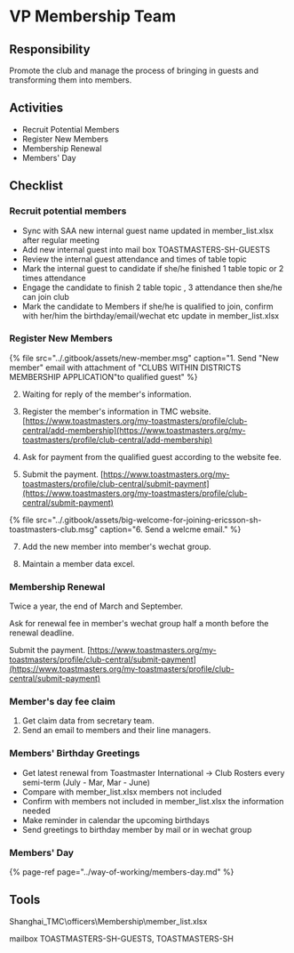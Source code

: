 # VP Membership Team

## Responsibility 

Promote the club and manage the process of bringing in guests and transforming them into members.

## Activities

* Recruit Potential Members 
* Register New Members 
* Membership Renewal
* Members' Day  

## Checklist

### Recruit potential members 

* Sync with SAA new internal guest name updated in member\_list.xlsx after regular meeting 
* Add new internal guest into mail box TOASTMASTERS-SH-GUESTS
* Review the internal guest attendance and times of table topic
* Mark the internal guest to candidate if she/he finished 1 table topic or 2 times attendance 
* Engage the candidate to finish 2  table topic , 3 attendance then she/he can join club
* Mark the candidate to Members if she/he is qualified to join, confirm with her/him the birthday/email/wechat etc update in member\_list.xlsx 

### Register New Members 

{% file src="../.gitbook/assets/new-member.msg" caption="1. Send \"New member\" email with attachment of \"CLUBS WITHIN DISTRICTS MEMBERSHIP APPLICATION\"to qualified guest" %}

2. Waiting for reply of the member's information.

3. Register the member's information in TMC website. [https://www.toastmasters.org/my-toastmasters/profile/club-central/add-membership](https://www.toastmasters.org/my-toastmasters/profile/club-central/add-membership)

4. Ask for payment from the qualified guest according to the website fee. 

5. Submit the payment. [https://www.toastmasters.org/my-toastmasters/profile/club-central/submit-payment](https://www.toastmasters.org/my-toastmasters/profile/club-central/submit-payment)

{% file src="../.gitbook/assets/big-welcome-for-joining-ericsson-sh-toastmasters-club.msg" caption="6. Send a welcme email." %}

7. Add the new member into member's wechat group.

8. Maintain a member data excel.

### Membership Renewal 

Twice a year, the end of March and September.

Ask for renewal fee in member's wechat group half a month before the renewal deadline.

Submit the payment. [https://www.toastmasters.org/my-toastmasters/profile/club-central/submit-payment](https://www.toastmasters.org/my-toastmasters/profile/club-central/submit-payment)

### Member's day fee claim

1. Get claim data from secretary team.
2. Send an email to members and their line managers.

### Members' Birthday Greetings  

* Get latest renewal from Toastmaster International -&gt; Club Rosters every semi-term \(July - Mar, Mar - June\)  
* Compare with member\_list.xlsx members not included 
* Confirm with members not included in member\_list.xlsx the information needed 
* Make reminder in calendar the upcoming birthdays 
* Send greetings to birthday member by mail or in wechat group 

### Members' Day

{% page-ref page="../way-of-working/members-day.md" %}

## Tools

Shanghai\_TMC\officers\Membership\member\_list.xlsx

mailbox TOASTMASTERS-SH-GUESTS, TOASTMASTERS-SH

